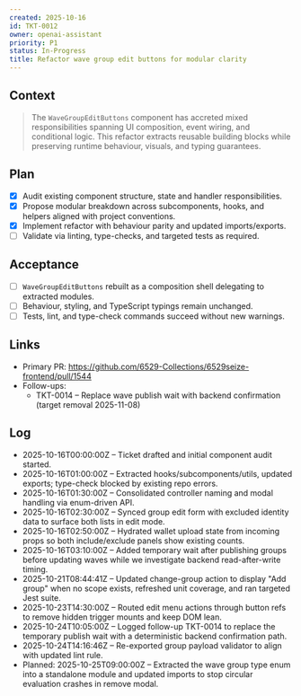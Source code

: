```yaml
---
created: 2025-10-16
id: TKT-0012
owner: openai-assistant
priority: P1
status: In-Progress
title: Refactor wave group edit buttons for modular clarity
---
```


## Context

> The `WaveGroupEditButtons` component has accreted mixed responsibilities spanning UI composition, event wiring, and conditional logic. This refactor extracts reusable building blocks while preserving runtime behaviour, visuals, and typing guarantees.

## Plan

- [x] Audit existing component structure, state and handler responsibilities.
- [x] Propose modular breakdown across subcomponents, hooks, and helpers aligned with project conventions.
- [x] Implement refactor with behaviour parity and updated imports/exports.
- [ ] Validate via linting, type-checks, and targeted tests as required.

## Acceptance

- [ ] `WaveGroupEditButtons` rebuilt as a composition shell delegating to extracted modules.
- [ ] Behaviour, styling, and TypeScript typings remain unchanged.
- [ ] Tests, lint, and type-check commands succeed without new warnings.

## Links

- Primary PR: <https://github.com/6529-Collections/6529seize-frontend/pull/1544>
- Follow-ups:
  - TKT-0014 – Replace wave publish wait with backend confirmation (target removal 2025-11-08)

## Log

- 2025-10-16T00:00:00Z – Ticket drafted and initial component audit started.
- 2025-10-16T01:00:00Z – Extracted hooks/subcomponents/utils, updated exports; type-check blocked by existing repo errors.
- 2025-10-16T01:30:00Z – Consolidated controller naming and modal handling via enum-driven API.
- 2025-10-16T02:30:00Z – Synced group edit form with excluded identity data to surface both lists in edit mode.
- 2025-10-16T02:50:00Z – Hydrated wallet upload state from incoming props so both include/exclude panels show existing counts.
- 2025-10-16T03:10:00Z – Added temporary wait after publishing groups before updating waves while we investigate backend read-after-write timing.
- 2025-10-21T08:44:41Z – Updated change-group action to display "Add group" when no scope exists, refreshed unit coverage, and ran targeted Jest suite.
- 2025-10-23T14:30:00Z – Routed edit menu actions through button refs to remove hidden trigger mounts and keep DOM lean.
- 2025-10-24T10:05:00Z – Logged follow-up TKT-0014 to replace the temporary publish wait with a deterministic backend confirmation path.
- 2025-10-24T14:16:46Z – Re-exported group payload validator to align with updated lint rule.
- Planned: 2025-10-25T09:00:00Z – Extracted the wave group type enum into a standalone module and updated imports to stop circular evaluation crashes in remove modal.
